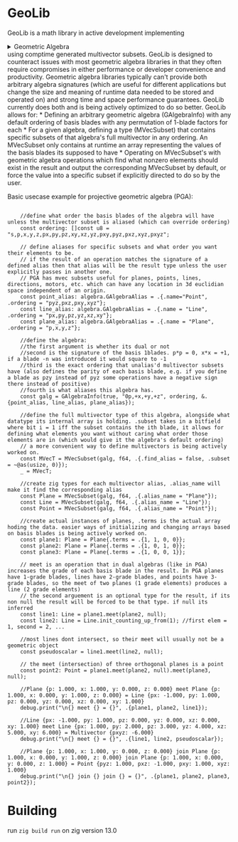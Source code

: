 
# GeoLib
GeoLib is a math library in active development implementing<details><summary> Geometric Algebra </summary>
[Geometric algebra](https://www.wikipedia.com/wiki/geometric_algebra) is similar to linear algebra except basis vectors can be multiplied together to produce higher dimensional vectors called blades. An "algebra" or "algebra signature" is the result of n separate basis vectors which combine into 2^n total graded (the grade of a blade being its dimensionality) basis blades each of grades 0 to n (e.g. an algebra with input basis vectors x and y has the basis blades: scalar (grade 0), x (grade 1), y (grade 1), and xy (grade 2)). An element of a geometric algebra is called a multivector, which much like how a vector is the sum of multiples of its vector spaces basis vectors, a multivector is the sum of multiples of its geometric algebras basis blades. Each algebra with a given signature (p basis blades squaring to +1, q squaring to -1, r squaring to 0) has one full multivector with all 2^(n=p+q+r) elements. Yet the full multivector is rarely useful, oftentimes specific subsets (containing only some of the blades) of the full multivector holds properties we deem useful. For example in [Projective Geometric Algera](https://www.wikipedia.com/wiki/plane-based_geometric_algebra), you can represent any plane in 3d space in any position with only the e0, e1, e2, and e3 basis blades and you can represent any line in 3d space (also in any position) with the e01, e02, e03, e12, e23, and e13 blades. 
</details>using comptime generated multivector subsets. GeoLib is designed to counteract issues with most geometric algebra libraries in that they often require compromises in either performance or developer convenience and productivity. Geometric algebra libraries typically can't provide both arbitrary algebra signatures (which are useful for different applications but change the size and meaning of runtime data needed to be stored and operated on) and strong time and space performance guarantees. GeoLib currently does both and is being actively optimized to do so better. GeoLib allows for:
* Defining an arbitrary geometric algebra (GAlgebraInfo) with any default ordering of basis blades with any permutation of 1-blade factors for each 
* For a given algebra, defining a type (MVecSubset) that contains specific subsets of that algebra's full multivector in any ordering. An MVecSubset only contains at runtime an array representing the values of the basis blades its supposed to have
* Operating on MVecSubset's with geometric algebra operations which find what nonzero elements should exist in the result and output the corresponding MVecSubset by default, or force the value into a specific subset if explicitly directed to do so by the user. 

Basic usecase example for projective geometric algebra (PGA):
```zig

    //define what order the basis blades of the algebra will have unless the multivector subset is aliased (which can override ordering)
    const ordering: []const u8 = "s,p,x,y,z,px,py,pz,xy,xz,yz,pxy,pyz,pxz,xyz,pxyz";

    // define aliases for specific subsets and what order you want their elements to be. 
    // if the result of an operation matches the signature of a defined alias then that alias will be the result type unless the user explicitly passes in another one.
    // PGA has mvec subsets useful for planes, points, lines, directions, motors, etc. which can have any location in 3d euclidian space independent of an origin.
    const point_alias: algebra.GAlgebraAlias = .{.name="Point", .ordering = "pyz,pxz,pxy,xyz"};
    const line_alias: algebra.GAlgebraAlias = .{.name = "Line", .ordering = "px,py,pz,yz,xz,xy"};
    const plane_alias: algebra.GAlgebraAlias = .{.name = "Plane", .ordering = "p,x,y,z"};

    //define the algebra:
    //the first argument is whether its dual or not
    //second is the signature of the basis 1blades. p*p = 0, x*x = +1, if a blade -n was introduced it would square to -1
    //third is the exact ordering that unalias'd multivector subsets have (also defines the parity of each basis blade, e.g. if you define a blade as pzy instead of pyz some operations have a negative sign there instead of positive)
    //fourth is what aliases this algebra has.
    const galg = GAlgebraInfo(true, "0p,+x,+y,+z", ordering, &.{point_alias, line_alias, plane_alias});

    //define the full multivector type of this algebra, alongside what datatype its internal array is holding. .subset takes in a bitfield where bit i = 1 iff the subset contains the ith blade, it allows for defining what elements you want without caring what order those elements are in (which would give it the algebra's default ordering)
    // a more convenient way to define multivectors is being actively worked on. 
    const MVecT = MVecSubset(galg, f64, .{.find_alias = false, .subset = ~@as(usize, 0)});
    _ = MVecT;

    //create zig types for each multivector alias, .alias_name will make it find the corresponding alias
    const Plane = MVecSubset(galg, f64, .{.alias_name = "Plane"});
    const Line = MVecSubset(galg, f64, .{.alias_name = "Line"});
    const Point = MVecSubset(galg, f64, .{.alias_name = "Point"});

    //create actual instances of planes, .terms is the actual array hoding the data. easier ways of initializing and changing arrays based on basis blades is being actively worked on.
    const plane1: Plane = Plane{.terms = .{1, 1, 0, 0}};
    const plane2: Plane = Plane{.terms = .{1, 0, 1, 0}};
    const plane3: Plane = Plane{.terms = .{1, 0, 0, 1}};

    // meet is an operation that in dual algebras (like in PGA) increases the grade of each basis blade in the result. In PGA planes have 1-grade blades, lines have 2-grade blades, and points have 3-grade blades, so the meet of two planes (1 grade elements) produces a line (2 grade elements)
    // the second arguement is an optional type for the result, if its non null the result will be forced to be that type. if null its inferred
    const line1: Line = plane1.meet(plane2, null);
    const line2: Line = Line.init_counting_up_from(1); //first elem = 1, second = 2, ...

    //most lines dont intersect, so their meet will usually not be a geometric object
    const pseudoscalar = line1.meet(line2, null);

    // the meet (intersection) of three orthogonal planes is a point
    const point2: Point = plane1.meet(plane2, null).meet(plane3, null);

    //Plane {p: 1.000, x: 1.000, y: 0.000, z: 0.000} meet Plane {p: 1.000, x: 0.000, y: 1.000, z: 0.000} = Line {px: -1.000, py: 1.000, pz: 0.000, yz: 0.000, xz: 0.000, xy: 1.000}
    debug.print("\n{} meet {} = {}", .{plane1, plane2, line1});

    //Line {px: -1.000, py: 1.000, pz: 0.000, yz: 0.000, xz: 0.000, xy: 1.000} meet Line {px: 1.000, py: 2.000, pz: 3.000, yz: 4.000, xz: 5.000, xy: 6.000} = Multivector {pxyz: -6.000}
    debug.print("\n{} meet {} = {}", .{line1, line2, pseudoscalar});

    //Plane {p: 1.000, x: 1.000, y: 0.000, z: 0.000} join Plane {p: 1.000, x: 0.000, y: 1.000, z: 0.000} join Plane {p: 1.000, x: 0.000, y: 0.000, z: 1.000} = Point {pyz: 1.000, pxz: -1.000, pxy: 1.000, xyz: 1.000}
    debug.print("\n{} join {} join {} = {}", .{plane1, plane2, plane3, point2});
```

# Building
run `zig build run` on zig version 13.0

